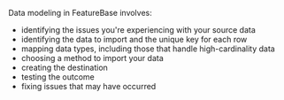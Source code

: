 Data modeling in FeatureBase involves:
* identifying the issues you're experiencing with your source data
* identifying the data to import and the unique key for each row
* mapping data types, including those that handle high-cardinality data
* choosing a method to import your data
* creating the destination
* testing the outcome
* fixing issues that may have occurred
